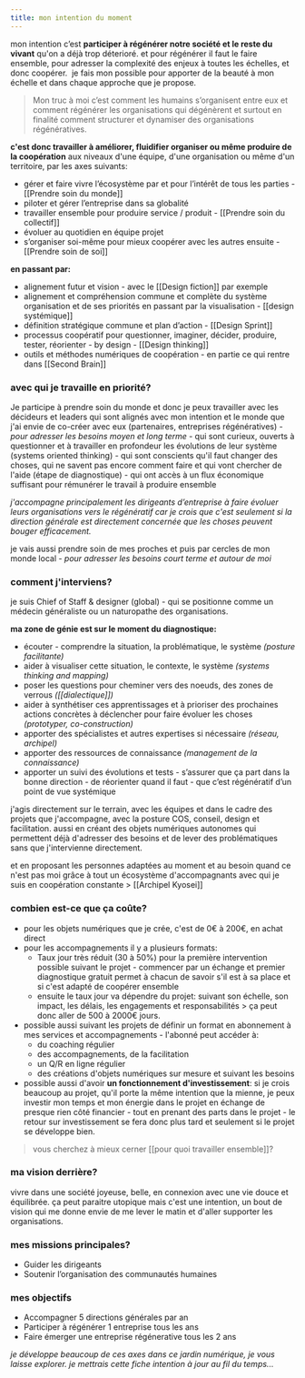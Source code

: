 ```yaml
---
title: mon intention du moment
---
```


mon intention c’est **participer à régénérer notre société et le reste du vivant** qu'on a déjà trop déterioré. et pour régénérer il faut le faire ensemble, pour adresser la complexité des enjeux à toutes les échelles, et donc coopérer. 
je fais mon possible pour apporter de la beauté à mon échelle et dans chaque approche que je propose.

> Mon truc à moi c’est comment les humains s’organisent entre eux et comment régénérer les organisations qui dégénèrent et surtout en finalité comment structurer et dynamiser des organisations régénératives.


**c'est donc travailler à améliorer, fluidifier organiser ou même produire de la coopération** aux niveaux d'une équipe, d'une organisation ou même d'un territoire, par les axes suivants:

-   gérer et faire vivre l’écosystème par et pour l’intérêt de tous les parties - [[Prendre soin du monde]]
-   piloter et gérer l’entreprise dans sa globalité 
-   travailler ensemble pour produire service / produit - [[Prendre soin du collectif]]
-   évoluer au quotidien en équipe projet 
-   s’organiser soi-même pour mieux coopérer avec les autres ensuite - [[Prendre soin de soi]]


**en passant par:**

-   alignement futur et vision - avec le [[Design fiction]] par exemple
-   alignement et compréhension commune et complète du système organisation et de ses priorités en passant par la visualisation - [[design systémique]]
-   définition stratégique commune et plan d’action - [[Design Sprint]]
-   processus coopératif pour questionner, imaginer, décider, produire, tester, réorienter - by design - [[Design thinking]]
-   outils et méthodes numériques de coopération - en partie ce qui rentre dans [[Second Brain]]

### avec qui je travaille en priorité?

Je participe à prendre soin du monde et donc je peux travailler avec les décideurs et leaders qui sont alignés avec mon intention et le monde que j'ai envie de co-créer avec eux (partenaires, entreprises régénératives) - *pour adresser les besoins moyen et long terme*
	- qui sont curieux, ouverts à questionner et à travailler en profondeur les évolutions de leur système (systems oriented thinking)
	-  qui sont conscients qu'il faut changer des choses, qui ne savent pas encore comment faire et qui vont chercher de l'aide (étape de diagnostique)
	-  qui ont accès à un flux économique suffisant pour rémunérer le travail à produire ensemble

*j'accompagne principalement les dirigeants d’entreprise à faire évoluer leurs organisations vers le régénératif car je crois que c'est seulement si la direction générale est directement concernée que les choses peuvent bouger efficacement.*

je vais aussi prendre soin de mes proches et puis par cercles de mon monde local - *pour adresser les besoins court terme et autour de moi*

### comment j'interviens?

je suis Chief of Staff & designer (global) - qui se positionne comme un médecin généraliste ou un naturopathe des organisations.

**ma zone de génie est sur le moment du diagnostique:**
- écouter - comprendre la situation, la problématique, le système *(posture facilitante)*
-   aider à visualiser cette situation, le contexte, le système *(systems thinking and mapping)*
-   poser les questions pour cheminer vers des noeuds, des zones de verrous *([[dialectique]])*
-   aider à synthétiser ces apprentissages et à prioriser des prochaines actions concrètes à déclencher pour faire évoluer les choses *(prototyper, co-construction)*
-   apporter des spécialistes et autres expertises si nécessaire *(réseau, archipel)*
-   apporter des ressources de connaissance *(management de la connaissance)*
-   apporter un suivi des évolutions et tests - s’assurer que ça part dans la bonne direction - de réorienter quand il faut - que c’est régénératif d’un point de vue systémique

j'agis directement sur le terrain, avec les équipes et dans le cadre des projets que j'accompagne, avec la posture COS, conseil, design et facilitation.
aussi en créant des objets numériques autonomes qui permettent déjà d'adresser des besoins et de lever des problématiques sans que j'intervienne directement.

et en proposant les personnes adaptées au moment et au besoin quand ce n'est pas moi grâce à tout un écosystème d'accompagnants avec qui je suis en coopération constante > [[Archipel Kyosei]]

### combien est-ce que ça coûte?

- pour les objets numériques que je crée, c'est de 0€ à 200€, en achat direct
- pour les accompagnements il y a plusieurs formats:
	- Taux jour très réduit (30 à 50%) pour la première intervention possible suivant le projet - commencer par un échange et premier diagnostique gratuit permet à chacun de savoir s'il est à sa place et si c'est adapté de coopérer ensemble
	- ensuite le taux jour va dépendre du projet: suivant son échelle, son impact, les délais, les engagements et responsabilités > ça peut donc aller de 500 à 2000€ jours.
- possible aussi suivant les projets de définir un format en abonnement à mes services et accompagnements - l'abonné peut accéder à:
	- du coaching régulier
	- des accompagnements, de la facilitation
	- un Q/R en ligne régulier
	- des créations d'objets numériques sur mesure et suivant les besoins
- possible aussi d'avoir **un fonctionnement d'investissement**: si je crois beaucoup au projet, qu'il porte la même intention que la mienne, je peux investir mon temps et mon énergie dans le projet en échange de presque rien côté financier - tout en prenant des parts dans le projet - le retour sur investissement se fera donc plus tard et seulement si le projet se développe bien.

> vous cherchez à mieux cerner [[pour quoi travailler ensemble]]?

### ma vision derrière?

vivre dans une société joyeuse, belle, en connexion avec une vie douce et équilibrée. ça peut paraitre utopique mais c'est une intention, un bout de vision qui me donne envie de me lever le matin et d'aller supporter les organisations.

### mes missions principales?
- Guider les dirigeants
- Soutenir l’organisation des communautés humaines
### mes objectifs
- Accompagner 5 directions générales par an
- Participer à régénérer 1 entreprise tous les ans
- Faire émerger une entreprise régénerative tous les 2 ans

*je développe beaucoup de ces axes dans ce jardin numérique, je vous laisse explorer. je mettrais cette fiche intention à jour au fil du temps...*